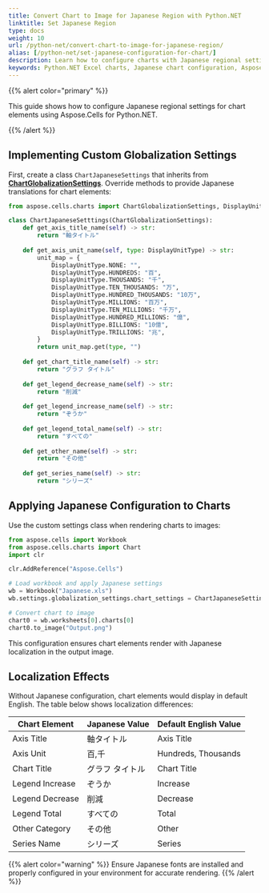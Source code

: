 ```yaml
---
title: Convert Chart to Image for Japanese Region with Python.NET
linktitle: Set Japanese Region
type: docs
weight: 10
url: /python-net/convert-chart-to-image-for-japanese-region/
alias: [/python-net/set-japanese-configuration-for-chart/]
description: Learn how to configure charts with Japanese regional settings using Aspose.Cells for Python.NET. Set Japanese characters, fonts, text direction and formatting for chart elements.
keywords: Python.NET Excel charts, Japanese chart configuration, Aspose.Cells globalization, chart localization settings, Japanese fonts in charts
---
```


{{% alert color="primary" %}}

This guide shows how to configure Japanese regional settings for chart elements using Aspose.Cells for Python.NET.

{{% /alert %}}

## **Implementing Custom Globalization Settings**

First, create a class `ChartJapaneseSettings` that inherits from [**ChartGlobalizationSettings**](https://reference.aspose.com/cells/python-net/aspose.cells.charts/chartglobalizationsettings/). Override methods to provide Japanese translations for chart elements:

```python
from aspose.cells.charts import ChartGlobalizationSettings, DisplayUnitType

class ChartJapaneseSetttings(ChartGlobalizationSettings):
    def get_axis_title_name(self) -> str:
        return "軸タイトル"
    
    def get_axis_unit_name(self, type: DisplayUnitType) -> str:
        unit_map = {
            DisplayUnitType.NONE: "",
            DisplayUnitType.HUNDREDS: "百",
            DisplayUnitType.THOUSANDS: "千",
            DisplayUnitType.TEN_THOUSANDS: "万",
            DisplayUnitType.HUNDRED_THOUSANDS: "10万",
            DisplayUnitType.MILLIONS: "百万",
            DisplayUnitType.TEN_MILLIONS: "千万",
            DisplayUnitType.HUNDRED_MILLIONS: "億",
            DisplayUnitType.BILLIONS: "10億",
            DisplayUnitType.TRILLIONS: "兆",
        }
        return unit_map.get(type, "")
    
    def get_chart_title_name(self) -> str:
        return "グラフ タイトル"
    
    def get_legend_decrease_name(self) -> str:
        return "削減"
    
    def get_legend_increase_name(self) -> str:
        return "ぞうか"
    
    def get_legend_total_name(self) -> str:
        return "すべての"
    
    def get_other_name(self) -> str:
        return "その他"
    
    def get_series_name(self) -> str:
        return "シリーズ"
```

## **Applying Japanese Configuration to Charts**

Use the custom settings class when rendering charts to images:

```python
from aspose.cells import Workbook
from aspose.cells.charts import Chart
import clr

clr.AddReference("Aspose.Cells")

# Load workbook and apply Japanese settings
wb = Workbook("Japanese.xls")
wb.settings.globalization_settings.chart_settings = ChartJapaneseSettings()

# Convert chart to image
chart0 = wb.worksheets[0].charts[0]
chart0.to_image("Output.png")
```

This configuration ensures chart elements render with Japanese localization in the output image.

## **Localization Effects**

Without Japanese configuration, chart elements would display in default English. The table below shows localization differences:

| **Chart Element**       | **Japanese Value** | **Default English Value** |
|-------------------------|---------------------|---------------------------|
| Axis Title              | 軸タイトル          | Axis Title                |
| Axis Unit               | 百,千               | Hundreds, Thousands       |
| Chart Title             | グラフ タイトル     | Chart Title               |
| Legend Increase         | ぞうか              | Increase                  |
| Legend Decrease         | 削減                | Decrease                  |
| Legend Total            | すべての            | Total                     |
| Other Category          | その他              | Other                     |
| Series Name             | シリーズ            | Series                    |

{{% alert color="warning" %}} 
Ensure Japanese fonts are installed and properly configured in your environment for accurate rendering.
{{% /alert %}}